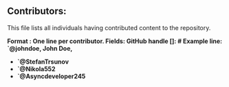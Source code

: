 ## Contributors:

This file lists all individuals having contributed content to the repository.

<b>Format<b> : One line per contributor.
<b>Fields</b>: GitHub handle
[]: # Example line: `@johndoe, John Doe,

- `@StefanTrsunov
- `@Nikola552
- `@Asyncdeveloper245
